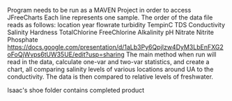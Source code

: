 Program needs to be run as a MAVEN Project in order to access JFreeCharts
Each line represents one sample. The order of the data file reads as follows:
location year flowrate turbidity TempinC TDS Conductivity Salinity Hardness TotalChlorine FreeChlorine Alkalinity pH Nitrate Nitrite Phosphate
https://docs.google.com/presentation/d/1aLb3Py6QpjIzw4DyM3LbEnFXG2oFoQjWvps6tUW35UE/edit?usp=sharing 
The main method when run will read in the data, calculate one-var and two-var statistics, and create a chart, all comparing salinity levels of various locations around UA to the conductivity. The data is then compared to relative levels of freshwater.

Isaac's shoe folder contains completed product

